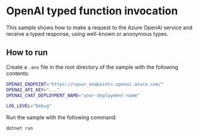 # OpenAI typed function invocation

This sample shows how to make a request to the Azure OpenAI service and receive a typed response, using well-known or anonymous types.

## How to run

Create a `.env` file in the root directory of the sample with the following contents:

```bash
OPENAI_ENDPOINT="https://<your_endpoint>.openai.azure.com/"
OPENAI_API_KEY="..."
OPENAI_CHAT_DEPLOYMENT_NAME="your-deployment-name"

LOG_LEVEL="Debug"
```

Run the sample with the following command:

```bash
dotnet run
```
